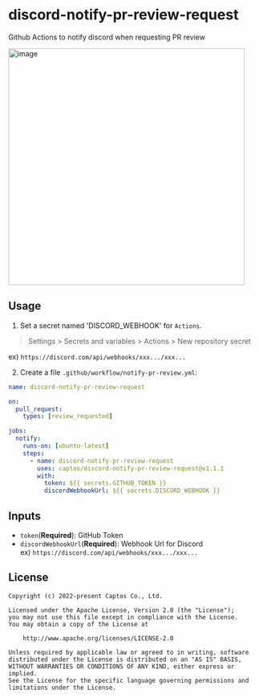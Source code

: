 # discord-notify-pr-review-request

Github Actions to notify discord when requesting PR review

<img width="471" alt="image" src="https://github.com/captos/discord-notify-pr-review-request/assets/33483699/454adcac-e0c5-45c4-80e3-7ee163125d17">

## Usage

1. Set a secret named 'DISCORD_WEBHOOK' for `Actions`.

> Settings > Secrets and variables > Actions > New repository secret

ex) `https://discord.com/api/webhooks/xxx.../xxx...`

2. Create a file `.github/workflow/notify-pr-review.yml`:

```yml
name: discord-notify-pr-review-request

on:
  pull_request:
    types: [review_requested]

jobs:
  notify:
    runs-on: [ubuntu-latest]
    steps:
      - name: discord-notify-pr-review-request
        uses: captos/discord-notify-pr-review-request@v1.1.1
        with:
          token: ${{ secrets.GITHUB_TOKEN }}
          discordWebhookUrl: ${{ secrets.DISCORD_WEBHOOK }}
```

## Inputs

- `token`(**Required**): GitHub Token
- `discordWebhookUrl`(**Required**): Webhook Url for Discord  
  ex) `https://discord.com/api/webhooks/xxx.../xxx...`

## License

```
Copyright (c) 2022-present Captos Co., Ltd.

Licensed under the Apache License, Version 2.0 (the "License");
you may not use this file except in compliance with the License.
You may obtain a copy of the License at

    http://www.apache.org/licenses/LICENSE-2.0

Unless required by applicable law or agreed to in writing, software
distributed under the License is distributed on an "AS IS" BASIS,
WITHOUT WARRANTIES OR CONDITIONS OF ANY KIND, either express or implied.
See the License for the specific language governing permissions and
limitations under the License.
```

